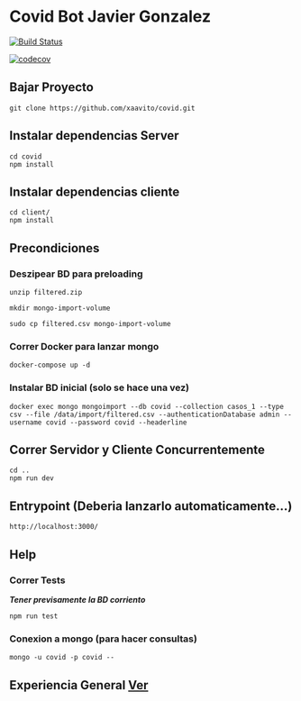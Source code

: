 # Covid Bot Javier Gonzalez

[![Build Status](https://app.travis-ci.com/xaavito/covid.svg?branch=master)](https://app.travis-ci.com/xaavito/covid)

[![codecov](https://codecov.io/gh/xaavito/covid/branch/master/graph/badge.svg?token=TR4VGHH4S0)](https://codecov.io/gh/xaavito/covid)

## Bajar Proyecto
```
git clone https://github.com/xaavito/covid.git
```

## Instalar dependencias Server
```
cd covid
npm install
```

## Instalar dependencias cliente
```
cd client/
npm install
```

## Precondiciones 

### Deszipear BD para preloading

```
unzip filtered.zip

mkdir mongo-import-volume

sudo cp filtered.csv mongo-import-volume
```

### Correr Docker para lanzar mongo
```
docker-compose up -d
```

### Instalar BD inicial (solo se hace una vez)
```
docker exec mongo mongoimport --db covid --collection casos_1 --type csv --file /data/import/filtered.csv --authenticationDatabase admin --username covid --password covid --headerline
```

## Correr Servidor y Cliente Concurrentemente
```
cd ..
npm run dev
```

## Entrypoint (Deberia lanzarlo automaticamente...)
```
http://localhost:3000/
```

## Help

### Correr Tests
***Tener previsamente la BD corriento***
```
npm run test
```

### Conexion a mongo (para hacer consultas)
```
mongo -u covid -p covid --
```

## Experiencia General [Ver](EXPERIENCIA.md)


